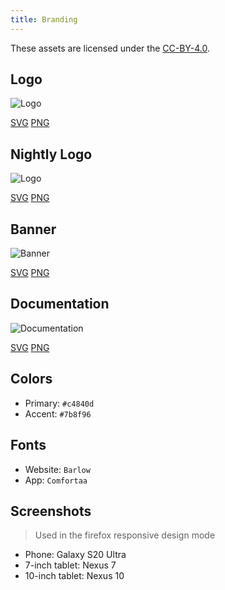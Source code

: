 ```yaml
---
title: Branding
---
```


These assets are licensed under the [CC-BY-4.0](https://github.com/LinwoodDev/Butterfly/blob/develop/BRANDING_LICENSE).

## Logo

![Logo](/img/logo.svg)

[SVG](/img/logo.svg) [PNG](/img/logo.png)

## Nightly Logo

![Logo](/img/nightly.svg)

[SVG](/img/nightly.svg) [PNG](/img/nightly.png)

## Banner

![Banner](/img/banner.svg)

[SVG](/img/banner.svg) [PNG](/img/banner.png)

## Documentation

![Documentation](/img/docs.svg)

[SVG](/img/docs.svg) [PNG](/img/docs.png)

## Colors

* Primary: `#c4840d`
* Accent: `#7b8f96`  

## Fonts

* Website: `Barlow`
* App: `Comfortaa`

## Screenshots

> Used in the firefox responsive design mode

* Phone: Galaxy S20 Ultra
* 7-inch tablet: Nexus 7
* 10-inch tablet: Nexus 10
